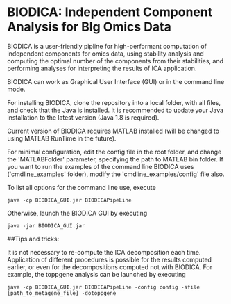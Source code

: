 # BIODICA: Independent Component Analysis for BIg Omics Data

BIODICA is a user-friendly pipline for high-performant computation of independent components for omics data, 
using stability analysis and computing the optimal number of the components from their stabilities,
and performing analyses for interpreting the results of ICA application.

BIODICA can work as Graphical User Interface (GUI) or in the command line mode.

For installing BIODICA, clone the repository into a local folder, with all files, and check that the Java is installed.
It is recommended to update your Java installation to the latest version (Java 1.8 is required).

Current version of BIODICA requires MATLAB installed (will be changed to using MATLAB RunTime in the future).

For minimal configuration, edit the config file in the root folder, and change the 'MATLABFolder' parameter, specifying the path to MATLAB bin folder.
If you want to run the examples of the command line BIODICA uses ('cmdline_examples' folder), modify the 'cmdline_examples/config' file also.

To list all options for the command line use, execute

```
java -cp BIODICA_GUI.jar BIODICAPipeLine
```

Otherwise, launch the BIODICA GUI by executing

```
java -jar BIODICA_GUI.jar
```

##Tips and tricks:

It is not necessary to re-compute the ICA decomposition each time. Application of different procedures is possible for the results computed earlier, or even for the decompositions computed not with BIODICA.
For example, the toppgene analysis can be launched by executing
```
java -cp BIODICA_GUI.jar BIODICAPipeLine -config config -sfile [path_to_metagene_file] -dotoppgene
```





